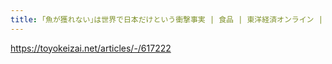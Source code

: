 ```yaml
---
title: ｢魚が獲れない｣は世界で日本だけという衝撃事実 | 食品 | 東洋経済オンライン | 社会をよくする経済ニュース
---
```


https://toyokeizai.net/articles/-/617222

